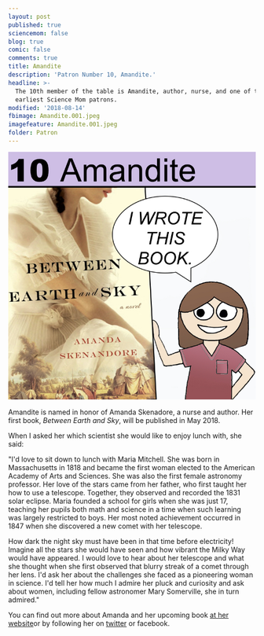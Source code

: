 ```yaml
---
layout: post
published: true
sciencemom: false
blog: true
comic: false
comments: true
title: Amandite
description: 'Patron Number 10, Amandite.'
headline: >-
  The 10th member of the table is Amandite, author, nurse, and one of the
  earliest Science Mom patrons.
modified: '2018-08-14'
fbimage: Amandite.001.jpeg
imagefeature: Amandite.001.jpeg
folder: Patron
---
```

<span class="image left" style="width:400px; max-width:50%"><img src="images/Patron/Amandite.001.jpeg" alt="Patron 10 on the Periodic Table of Patrons - Amandite" /></span>

Amandite is named in honor of Amanda Skenadore, a nurse and author. Her first book, _Between Earth and Sky_, will be published in May 2018. 

When I asked her which scientist she would like to enjoy lunch with, she said:

"I'd love to sit down to lunch with Maria Mitchell. She was born in Massachusetts in 1818 and became the first woman elected to the American Academy of Arts and Sciences. She was also the first female astronomy professor. Her love of the stars came from her father, who first taught her how to use a telescope. Together, they observed and recorded the 1831 solar eclipse. Maria founded a school for girls when she was just 17, teaching her pupils both math and science in a time when such learning was largely restricted to boys. Her most noted achievement occurred in 1847 when she discovered a new comet with her telescope.

How dark the night sky must have been in that time before electricity! Imagine all the stars she would have seen and how vibrant the Milky Way would have appeared. I would love to hear about her telescope and what she thought when she first observed that blurry streak of a comet through her lens. I'd ask her about the challenges she faced as a pioneering woman in science. I'd tell her how much I admire her pluck and curiosity and ask about women, including fellow astronomer Mary Somerville, she in turn admired."

You can find out more about Amanda and her upcoming book [at her website](http://www.amandaskenandore.com/)or by following her on [twitter](https://twitter.com/ARShenandoah) or facebook.

